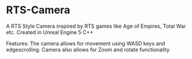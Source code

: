 # RTS-Camera
A RTS Style Camera inspired by RTS games like Age of Empires, Total War etc. Created in Unreal Engine 5 C++

Features: 
The camera allows for movement using WASD keys and edgescrolling.
Camera also allows for Zoom and rotate functionality
